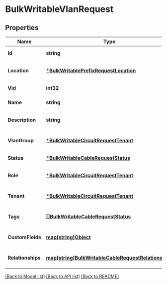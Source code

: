 # BulkWritableVlanRequest

## Properties
Name | Type | Description | Notes
------------ | ------------- | ------------- | -------------
**Id** | **string** |  | [default to null]
**Location** | [***BulkWritablePrefixRequestLocation**](BulkWritablePrefixRequest_location.md) |  | [optional] [default to null]
**Vid** | **int32** |  | [default to null]
**Name** | **string** |  | [default to null]
**Description** | **string** |  | [optional] [default to null]
**VlanGroup** | [***BulkWritableCircuitRequestTenant**](BulkWritableCircuitRequest_tenant.md) |  | [optional] [default to null]
**Status** | [***BulkWritableCableRequestStatus**](BulkWritableCableRequest_status.md) |  | [default to null]
**Role** | [***BulkWritableCircuitRequestTenant**](BulkWritableCircuitRequest_tenant.md) |  | [optional] [default to null]
**Tenant** | [***BulkWritableCircuitRequestTenant**](BulkWritableCircuitRequest_tenant.md) |  | [optional] [default to null]
**Tags** | [**[]BulkWritableCableRequestStatus**](BulkWritableCableRequest_status.md) |  | [optional] [default to null]
**CustomFields** | [**map[string]Object**](.md) |  | [optional] [default to null]
**Relationships** | [**map[string]BulkWritableCableRequestRelationships**](BulkWritableCableRequest_relationships.md) |  | [optional] [default to null]

[[Back to Model list]](../README.md#documentation-for-models) [[Back to API list]](../README.md#documentation-for-api-endpoints) [[Back to README]](../README.md)

